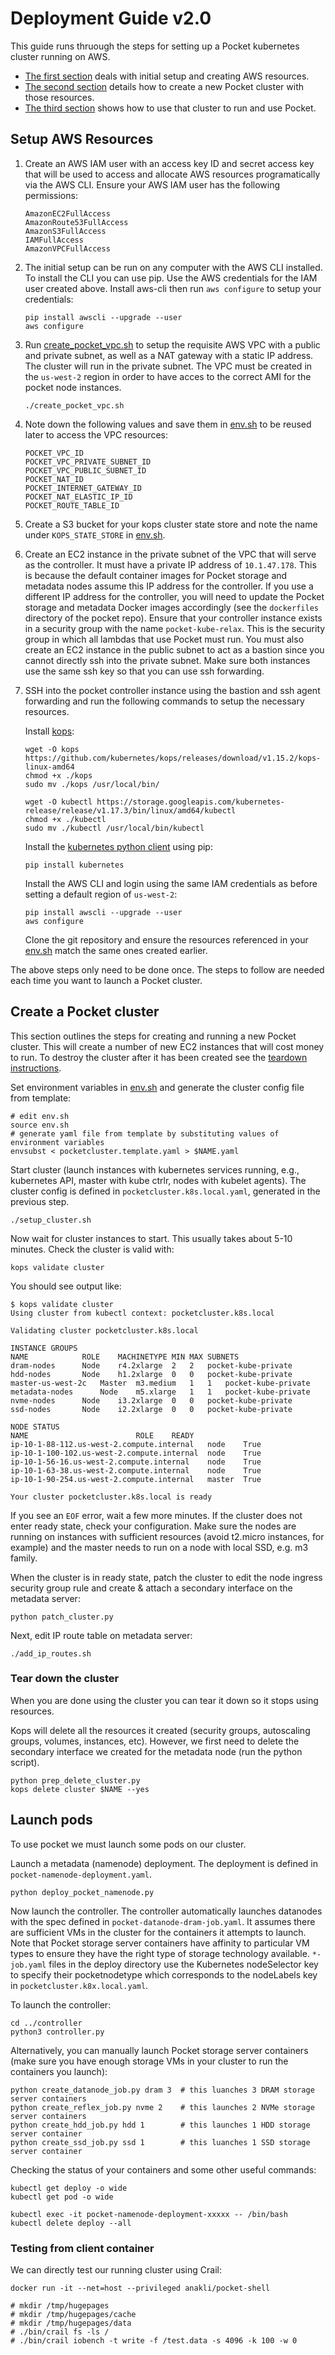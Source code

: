 # Deployment Guide v2.0

This guide runs thruough the steps for setting up a Pocket kubernetes cluster running on AWS. 

- [The first section](#setup-aws-resources) deals with initial setup and creating AWS resources. 
- [The second section](#create-a-pocket-cluster) details how to create a new Pocket cluster with those resources. 
- [The third section](#launch-pods) shows how to use that cluster to run and use Pocket.

## Setup AWS Resources

1. Create an AWS IAM user with an access key ID and secret access key that will be used to access and allocate AWS resources programatically via the AWS CLI. Ensure your AWS IAM user has the following permissions:

    ```
    AmazonEC2FullAccess
    AmazonRoute53FullAccess
    AmazonS3FullAccess
    IAMFullAccess
    AmazonVPCFullAccess
    ```

2. The initial setup can be run on any computer with the AWS CLI installed. To install the CLI you can use pip. Use the AWS credentials for the IAM user created above. Install aws-cli then run `aws configure` to setup your credentials:

    ```
    pip install awscli --upgrade --user
    aws configure
    ```

3. Run [create_pocket_vpc.sh](./create_pocket_vpc.sh) to setup the requisite AWS VPC with a public and private subnet, as well as a NAT gateway with a static IP address. The cluster will run in the private subnet. The VPC must be created in the `us-west-2` region in order to have acces to the correct AMI for the pocket node instances.

    ```
    ./create_pocket_vpc.sh
    ```

4. Note down the following values and save them in [env.sh](./env.sh) to be reused later to access the VPC resources:

    ```
    POCKET_VPC_ID
    POCKET_VPC_PRIVATE_SUBNET_ID
    POCKET_VPC_PUBLIC_SUBNET_ID
    POCKET_NAT_ID
    POCKET_INTERNET_GATEWAY_ID
    POCKET_NAT_ELASTIC_IP_ID
    POCKET_ROUTE_TABLE_ID
    ```

5. Create a S3 bucket for your kops cluster state store and note the name under `KOPS_STATE_STORE` in [env.sh](./env.sh).

6. Create an EC2 instance in the private subnet of the VPC that will serve as the controller. It must have a private IP address of `10.1.47.178`. This is because the default container images for Pocket storage and metadata nodes assume this IP address for the controller. If you use a different IP address for the controller, you will need to update the Pocket storage and metadata Docker images accordingly (see the `dockerfiles` directory of the pocket repo). Ensure that your controller instance exists in a security group with the name `pocket-kube-relax`. This is the security group in which all lambdas that use Pocket must run. You must also create an EC2 instance in the public subnet to act as a bastion since you cannot directly ssh into the private subnet. Make sure both instances use the same ssh key so that you can use ssh forwarding.

7. SSH into the pocket controller instance using the bastion and ssh agent forwarding and run the following commands to setup the necessary resources.

    Install [kops](https://github.com/kubernetes/kops):

    ```
    wget -O kops https://github.com/kubernetes/kops/releases/download/v1.15.2/kops-linux-amd64
    chmod +x ./kops
    sudo mv ./kops /usr/local/bin/

    wget -O kubectl https://storage.googleapis.com/kubernetes-release/release/v1.17.3/bin/linux/amd64/kubectl
    chmod +x ./kubectl
    sudo mv ./kubectl /usr/local/bin/kubectl
    ```

    Install the [kubernetes python client](https://github.com/kubernetes-client/python) using pip: 

    ```
    pip install kubernetes
    ```
    
    Install the AWS CLI and login using the same IAM credentials as before setting a default region of `us-west-2`:

    ```
    pip install awscli --upgrade --user
    aws configure
    ```

    Clone the git repository and ensure the resources referenced in your [env.sh](./env.sh) match the same ones created earlier.

The above steps only need to be done once. The steps to follow are needed each time you want to launch a Pocket cluster.

## Create a Pocket cluster

This section outlines the steps for creating and running a new Pocket cluster. This will create a number of new EC2 instances that will cost money to run. To destroy the cluster after it has been created see the [teardown instructions](#tear-down-the-cluster).

Set environment variables in [env.sh](./env.sh) and generate the cluster config file from template:

```
# edit env.sh 
source env.sh
# generate yaml file from template by substituting values of environment variables
envsubst < pocketcluster.template.yaml > $NAME.yaml
```

Start cluster (launch instances with kubernetes services running, e.g., kubernetes API, master with kube ctrlr, nodes with kubelet agents). 
The cluster config is defined in `pocketcluster.k8s.local.yaml`, generated in the previous step.

```
./setup_cluster.sh
```

Now wait for cluster instances to start. This usually takes about 5-10 minutes. Check the cluster is valid with:

```
kops validate cluster
```

You should see output like:
```
$ kops validate cluster
Using cluster from kubectl context: pocketcluster.k8s.local

Validating cluster pocketcluster.k8s.local

INSTANCE GROUPS
NAME			ROLE	MACHINETYPE	MIN	MAX	SUBNETS
dram-nodes		Node	r4.2xlarge	2	2	pocket-kube-private
hdd-nodes		Node	h1.2xlarge	0	0	pocket-kube-private
master-us-west-2c	Master	m3.medium	1	1	pocket-kube-private
metadata-nodes		Node	m5.xlarge	1	1	pocket-kube-private
nvme-nodes		Node	i3.2xlarge	0	0	pocket-kube-private
ssd-nodes		Node	i2.2xlarge	0	0	pocket-kube-private

NODE STATUS
NAME						ROLE	READY
ip-10-1-88-112.us-west-2.compute.internal	node	True
ip-10-1-100-102.us-west-2.compute.internal	node	True
ip-10-1-56-16.us-west-2.compute.internal	node	True
ip-10-1-63-38.us-west-2.compute.internal	node	True
ip-10-1-90-254.us-west-2.compute.internal	master	True

Your cluster pocketcluster.k8s.local is ready
```


If you see an `EOF` error, wait a few more minutes. If the cluster does not enter ready state, check your configuration. Make sure the nodes are running on instances with sufficient resources (avoid t2.micro instances, for example) and the master needs to run on a node with local SSD, e.g. m3 family.

When the cluster is in ready state, patch the cluster to edit the node ingress security group rule and create & attach a secondary interface on the metadata server: 

```
python patch_cluster.py
```

Next, edit IP route table on metadata server:

```
./add_ip_routes.sh
```

### Tear down the cluster

When you are done using the cluster you can tear it down so it stops using resources.

Kops will delete all the resources it created (security groups, autoscaling groups, volumes, instances, etc). However, we first need to delete the secondary interface we created for the metadata node (run the python script). 

```
python prep_delete_cluster.py
kops delete cluster $NAME --yes
```

## Launch pods

To use pocket we must launch some pods on our cluster.

Launch a metadata (namenode) deployment. The deployment is defined in `pocket-namenode-deployment.yaml`.

```
python deploy_pocket_namenode.py
```

Now launch the controller. The controller automatically launches datanodes with the spec defined in `pocket-datanode-dram-job.yaml`. It assumes there are sufficient VMs in the cluster for the containers it attempts to launch. Note that Pocket storage server containers have affinity to particular VM types to ensure they have the right type of storage technology available. `*-job.yaml` files in the deploy directory use the Kubernetes nodeSelector key to specify their pocketnodetype which corresponds to the nodeLabels key in `pocketcluster.k8x.local.yaml`.

To launch the controller:

```
cd ../controller
python3 controller.py
```

Alternatively, you can manually launch Pocket storage server containers (make sure you have enough storage VMs in your cluster to run the containers you launch):

```
python create_datanode_job.py dram 3  # this luanches 3 DRAM storage server containers
python create_reflex_job.py nvme 2    # this launches 2 NVMe storage server containers
python create_hdd_job.py hdd 1        # this launches 1 HDD storage server container
python create_ssd_job.py ssd 1	      # this luanches 1 SSD storage server container
```

Checking the status of your containers and some other useful commands:

```
kubectl get deploy -o wide
kubectl get pod -o wide

kubectl exec -it pocket-namenode-deployment-xxxxx -- /bin/bash
kubectl delete deploy --all
```

### Testing from client container

We can directly test our running cluster using Crail:

```
docker run -it --net=host --privileged anakli/pocket-shell

# mkdir /tmp/hugepages
# mkdir /tmp/hugepages/cache
# mkdir /tmp/hugepages/data
# ./bin/crail fs -ls /
# ./bin/crail iobench -t write -f /test.data -s 4096 -k 100 -w 0
```